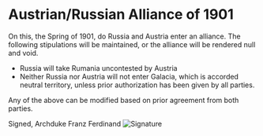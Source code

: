 # Austrian/Russian Alliance of 1901

On this, the Spring of 1901, do Russia and Austria enter an alliance.  The following stipulations will be maintained, or the alliance will be rendered null and void.

- Russia will take Rumania uncontested by Austria
- Neither Russia nor Austria will not enter Galacia, which is accorded neutral territory, unless prior authorization has been given by all parties.

Any of the above can be modified based on prior agreement from both parties.

Signed,
Archduke Franz Ferdinand
![Signature]("./Archduke_Franz_Ferdinand_of_Austria_Signature.svg")
